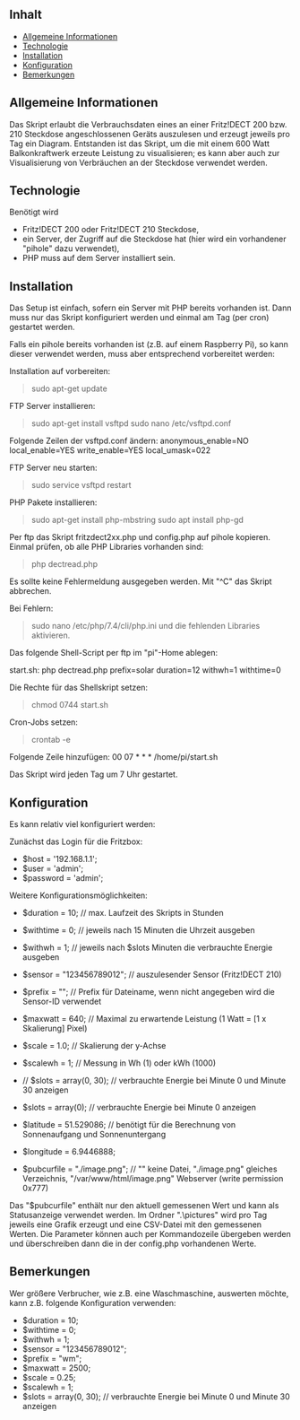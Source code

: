 ## Inhalt
* [Allgemeine Informationen](#Allgemeine_Informationen)
* [Technologie](#technologie)
* [Installation](#Installation)
* [Konfiguration](#Konfiguration)
* [Bemerkungen](#Bemerkungen)

## Allgemeine Informationen
Das Skript erlaubt die Verbrauchsdaten eines an einer Fritz!DECT 200 bzw. 210 Steckdose angeschlossenen Geräts auszulesen und erzeugt jeweils pro Tag ein Diagram.
Entstanden ist das Skript, um die mit einem 600 Watt Balkonkraftwerk erzeute Leistung zu visualisieren; es kann aber auch zur Visualisierung von Verbräuchen an der Steckdose 
verwendet werden.
	
## Technologie

Benötigt wird
* Fritz!DECT 200 oder Fritz!DECT 210 Steckdose,
* ein Server, der Zugriff auf die Steckdose hat (hier wird ein vorhandener "pihole" dazu verwendet),
* PHP muss auf dem Server installiert sein.

## Installation

Das Setup ist einfach, sofern ein Server mit PHP bereits vorhanden ist. Dann muss nur das Skript konfiguriert werden und einmal am Tag (per cron) gestartet werden.

Falls ein pihole bereits vorhanden ist (z.B. auf einem Raspberry Pi), so kann dieser verwendet werden, muss aber entsprechend vorbereitet werden:

Installation auf vorbereiten:
> sudo apt-get update

FTP Server installieren:
> sudo apt-get install vsftpd
> sudo nano /etc/vsftpd.conf

Folgende Zeilen der vsftpd.conf ändern:
  anonymous_enable=NO
  local_enable=YES
  write_enable=YES
  local_umask=022

FTP Server neu starten:
> sudo service vsftpd restart

PHP Pakete installieren:
> sudo apt-get install php-mbstring
> sudo apt install php-gd

Per ftp das Skript fritzdect2xx.php und config.php auf pihole kopieren.
Einmal prüfen, ob alle PHP Libraries vorhanden sind:

> php dectread.php

Es sollte keine Fehlermeldung ausgegeben werden. Mit "^C" das Skript abbrechen.

Bei Fehlern:
> sudo nano /etc/php/7.4/cli/php.ini
und die fehlenden Libraries aktivieren.


Das folgende Shell-Script per ftp im "pi"-Home ablegen:

start.sh:
  php dectread.php prefix=solar duration=12 withwh=1 withtime=0

Die Rechte für das Shellskript setzen:
> chmod 0744 start.sh 

Cron-Jobs setzen:
> crontab -e

Folgende Zeile hinzufügen:
00 07 * * * /home/pi/start.sh

Das Skript wird jeden Tag um 7 Uhr gestartet.

## Konfiguration

Es kann relativ viel konfiguriert werden:

Zunächst das Login für die Fritzbox:

* $host	   = '192.168.1.1';
* $user	   = 'admin';
* $password  = 'admin';

Weitere Konfigurationsmöglichkeiten:

* $duration  = 10;              // max. Laufzeit des Skripts in Stunden
* $withtime  = 0;               // jeweils nach 15 Minuten die Uhrzeit ausgeben
* $withwh    = 1;               // jeweils nach $slots Minuten die verbrauchte Energie ausgeben
* $sensor    = "123456789012";  // auszulesender Sensor (Fritz!DECT 210)
* $prefix    = "";              // Prefix für Dateiname, wenn nicht angegeben wird die Sensor-ID verwendet
* $maxwatt   = 640;             // Maximal zu erwartende Leistung (1 Watt = [1 x Skalierung] Pixel)
* $scale     = 1.0;             // Skalierung der y-Achse
* $scalewh   = 1;               // Messung in Wh (1) oder kWh (1000)
* // $slots  = array(0, 30);    // verbrauchte Energie bei Minute 0 und Minute 30 anzeigen
* $slots     = array(0);        // verbrauchte Energie bei Minute 0 anzeigen

* $latitude  = 51.529086;       // benötigt für die Berechnung von Sonnenaufgang und Sonnenuntergang
* $longitude = 6.9446888;

* $pubcurfile  = "./image.png";	// "" keine Datei, "./image.png" gleiches Verzeichnis, "/var/www/html/image.png" Webserver (write permission 0x777)

Das "$pubcurfile" enthält nur den aktuell gemessenen Wert und kann als Statusanzeige verwendet werden.
Im Ordner ".\pictures" wird pro Tag jeweils eine Grafik erzeugt und eine CSV-Datei mit den gemessenen Werten.
Die Parameter können auch per Kommandozeile übergeben werden und überschreiben dann die in der config.php vorhandenen Werte.

## Bemerkungen

Wer größere Verbrucher, wie z.B. eine Waschmaschine, auswerten möchte, kann z.B. folgende Konfiguration verwenden:

* $duration  = 10;
* $withtime  = 0;
* $withwh    = 1;
* $sensor    = "123456789012";
* $prefix    = "wm";
* $maxwatt   = 2500;
* $scale     = 0.25;
* $scalewh   = 1;
* $slots     = array(0, 30);    // verbrauchte Energie bei Minute 0 und Minute 30 anzeigen
